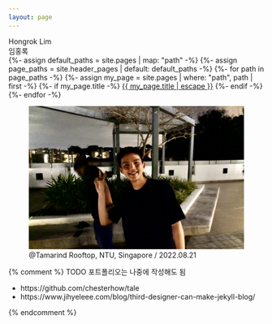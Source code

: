 ```yaml
---
layout: page
---
```


<div class="intro-container">
  <div class="header">
    <span class="title">Hongrok Lim</span><br>
    <span class="sub">임홍록</span>
  </div>

  <div class="links">
    {%- assign default_paths = site.pages | map: "path" -%}
    {%- assign page_paths = site.header_pages | default: default_paths -%}
    {%- for path in page_paths -%}
      {%- assign my_page = site.pages | where: "path", path | first -%}
      {%- if my_page.title -%}
      <a class="page-link" href="{{ my_page.url | relative_url }}">{{ my_page.title | escape }}</a>
      {%- endif -%}
    {%- endfor -%} 
  </div>

  <div class="img-wrapper">
    <figure>
      <img src="/assets/image/profile/main.jpg" alt="main" />
      <figcaption>@Tamarind Rooftop, NTU, Singapore / 2022.08.21</figcaption>
    </figure>
  </div>
</div>

{% comment %}
TODO 포트폴리오는 나중에 작성해도 됨

<ul>
  <li>https://github.com/chesterhow/tale</li>
  <li>https://www.jihyeleee.com/blog/third-designer-can-make-jekyll-blog/</li>
</ul>
{% endcomment %}
